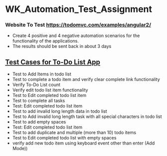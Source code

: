 # WK_Automation_Test_Assignment

### Website To Test  https://todomvc.com/examples/angular2/

* Create 4 positive and 4 negative automation scenarios for the functionality of the applications.
* The results should be sent back in about 3 days

## <u>Test Cases for To-Do List App </u>
* Test to Add Items in todo list
* Test to complete a todo item and verify clear complete link functionality
* Verify To-Do List count
* Verify edit todo list item functionality
* Test to Edit completed todo list item
* Test to complete all tasks
* Test: Edit completed todo list item
* Test to add invalid long length data in todo list
* Test to Add invalid long length task with all special characters in todo list
* Test to add empty spaces
* Test: Edit completed todo list item
* Test to add duplicate and multiple (more than 10) todo items
* Test to Edit completed todo list with empty spaces
* verify add new todo item using keyboard event other than enter (Add Mode))